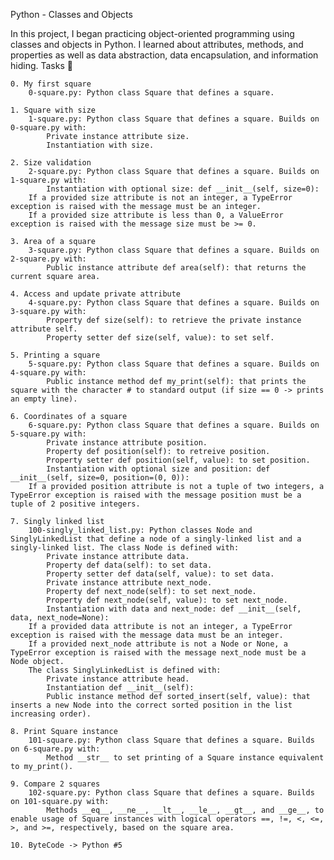 Python - Classes and Objects

In this project, I began practicing object-oriented programming using classes and objects in Python. I learned about attributes, methods, and properties as well as data abstraction, data encapsulation, and information hiding.
Tasks 📃

    0. My first square
        0-square.py: Python class Square that defines a square.

    1. Square with size
        1-square.py: Python class Square that defines a square. Builds on 0-square.py with:
            Private instance attribute size.
            Instantiation with size.

    2. Size validation
        2-square.py: Python class Square that defines a square. Builds on 1-square.py with:
            Instantiation with optional size: def __init__(self, size=0):
        If a provided size attribute is not an integer, a TypeError exception is raised with the message must be an integer.
        If a provided size attribute is less than 0, a ValueError exception is raised with the message size must be >= 0.

    3. Area of a square
        3-square.py: Python class Square that defines a square. Builds on 2-square.py with:
            Public instance attribute def area(self): that returns the current square area.

    4. Access and update private attribute
        4-square.py: Python class Square that defines a square. Builds on 3-square.py with:
            Property def size(self): to retrieve the private instance attribute self.
            Property setter def size(self, value): to set self.

    5. Printing a square
        5-square.py: Python class Square that defines a square. Builds on 4-square.py with:
            Public instance method def my_print(self): that prints the square with the character # to standard output (if size == 0 -> prints an empty line).

    6. Coordinates of a square
        6-square.py: Python class Square that defines a square. Builds on 5-square.py with:
            Private instance attribute position.
            Property def position(self): to retreive position.
            Property setter def position(self, value): to set position.
            Instantiation with optional size and position: def __init__(self, size=0, position=(0, 0)):
        If a provided position attribute is not a tuple of two integers, a TypeError exception is raised with the message position must be a tuple of 2 positive integers.

    7. Singly linked list
        100-singly_linked_list.py: Python classes Node and SinglyLinkedList that define a node of a singly-linked list and a singly-linked list. The class Node is defined with:
            Private instance attribute data.
            Property def data(self): to set data.
            Property setter def data(self, value): to set data.
            Private instance attribute next_node.
            Property def next_node(self): to set next_node.
            Property def next_node(self, value): to set next_node.
            Instantiation with data and next_node: def __init__(self, data, next_node=None):
        If a provided data attribute is not an integer, a TypeError exception is raised with the message data must be an integer.
        If a provided next_node attribute is not a Node or None, a TypeError exception is raised with the message next_node must be a Node object.
        The class SinglyLinkedList is defined with:
            Private instance attribute head.
            Instantiation def __init__(self):
            Public instance method def sorted_insert(self, value): that inserts a new Node into the correct sorted position in the list increasing order).

    8. Print Square instance
        101-square.py: Python class Square that defines a square. Builds on 6-square.py with:
            Method __str__ to set printing of a Square instance equivalent to my_print().

    9. Compare 2 squares
        102-square.py: Python class Square that defines a square. Builds on 101-square.py with:
            Methods __eq__, __ne__, __lt__, __le__, __gt__, and __ge__, to enable usage of Square instances with logical operators ==, !=, <, <=, >, and >=, respectively, based on the square area.

    10. ByteCode -> Python #5
